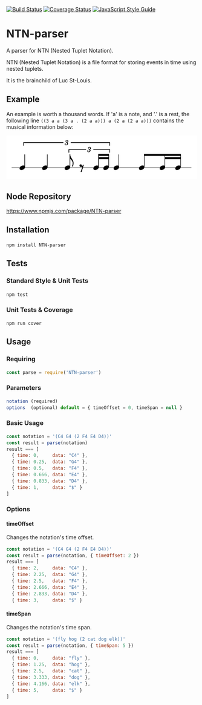 [![Build Status](https://travis-ci.org/pelevesque/NTN-parser.svg?branch=master)](https://travis-ci.org/pelevesque/NTN-parser)
[![Coverage Status](https://coveralls.io/repos/github/pelevesque/NTN-parser/badge.svg?branch=master)](https://coveralls.io/github/pelevesque/NTN-parser?branch=master)
[![JavaScript Style Guide](https://img.shields.io/badge/code_style-standard-brightgreen.svg)](https://standardjs.com)

# NTN-parser

A parser for NTN (Nested Tuplet Notation).

NTN (Nested Tuplet Notation) is a file format for storing events in time
using nested tuplets.

It is the brainchild of Luc St-Louis.

## Example

An example is worth a thousand words. If 'a' is a note, and '.' is a rest, the
following line `((3 a a (3 a . (2 a a))) a (2 a (2 a a)))` contains the
musical information below:

![notation example](notation.png)

## Node Repository

https://www.npmjs.com/package/NTN-parser

## Installation

`npm install NTN-parser`

## Tests

### Standard Style & Unit Tests

`npm test`

### Unit Tests & Coverage

`npm run cover`

## Usage

### Requiring

```js
const parse = require('NTN-parser')
```

### Parameters

```js
notation (required)
options  (optional) default = { timeOffset = 0, timeSpan = null }
```

### Basic Usage

```js
const notation = '(C4 G4 (2 F4 E4 D4))'
const result = parse(notation)
result === [
  { time: 0,     data: "C4" },
  { time: 0.25,  data: "G4" },
  { time: 0.5,   data: "F4" },
  { time: 0.666, data: "E4" },
  { time: 0.833, data: "D4" },
  { time: 1,     data: "$" }
]
```

### Options

#### timeOffset

Changes the notation's time offset.

```js
const notation = '(C4 G4 (2 F4 E4 D4))'
const result = parse(notation, { timeOffset: 2 })
result === [
  { time: 2,     data: "C4" },
  { time: 2.25,  data: "G4" },
  { time: 2.5,   data: "F4" },
  { time: 2.666, data: "E4" },
  { time: 2.833, data: "D4" },
  { time: 3,     data: "$" }
```

#### timeSpan

Changes the notation's time span.

```js
const notation = '(fly hog (2 cat dog elk))'
const result = parse(notation, { timeSpan: 5 })
result === [
  { time: 0,     data: "fly" },
  { time: 1.25,  data: "hog" },
  { time: 2.5,   data: "cat" },
  { time: 3.333, data: "dog" },
  { time: 4.166, data: "elk" },
  { time: 5,     data: "$" }
]
```

